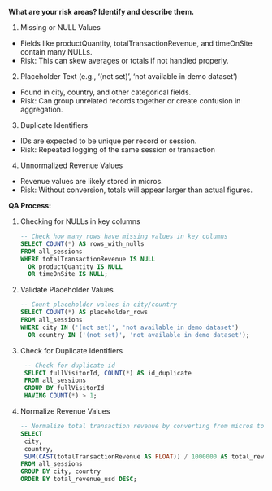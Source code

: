 **What are your risk areas? Identify and describe them.**

1.	Missing or NULL Values
- Fields like productQuantity, totalTransactionRevenue, and timeOnSite contain many NULLs.
- Risk: This can skew averages or totals if not handled properly.

2.	Placeholder Text (e.g., ‘(not set)’, ‘not available in demo dataset’)
- Found in city, country, and other categorical fields.
-	Risk: Can group unrelated records together or create confusion in aggregation.

3.	Duplicate Identifiers
-	IDs are expected to be unique per record or session.
-	Risk: Repeated logging of the same session or transaction

4.	Unnormalized Revenue Values
-	Revenue values are likely stored in micros.
-	Risk: Without conversion, totals will appear larger than actual figures.

**QA Process:**

1. Checking for NULLs in key columns

   ```sql
   -- Check how many rows have missing values in key columns
   SELECT COUNT(*) AS rows_with_nulls
   FROM all_sessions
   WHERE totalTransactionRevenue IS NULL
     OR productQuantity IS NULL
     OR timeOnSite IS NULL;
   ```

2. Validate Placeholder Values

   ```sql
   -- Count placeholder values in city/country
   SELECT COUNT(*) AS placeholder_rows
   FROM all_sessions
   WHERE city IN ('(not set)', 'not available in demo dataset')
     OR country IN ('(not set)', 'not available in demo dataset');
   ```

3. Check for Duplicate Identifiers

   ```sql
    -- Check for duplicate id
    SELECT fullVisitorId, COUNT(*) AS id_duplicate
    FROM all_sessions
    GROUP BY fullVisitorId
    HAVING COUNT(*) > 1;
   ```

4. Normalize Revenue Values

   ```sql
   -- Normalize total transaction revenue by converting from micros to standard currency
   SELECT 
    city,
    country,
    SUM(CAST(totalTransactionRevenue AS FLOAT)) / 1000000 AS total_revenue_usd
   FROM all_sessions
   GROUP BY city, country
   ORDER BY total_revenue_usd DESC;
   ```
